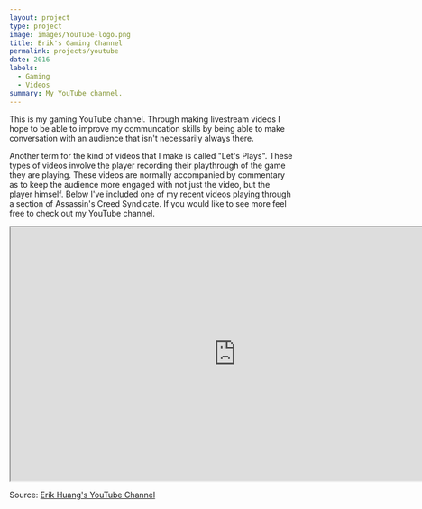 ```yaml
---
layout: project
type: project
image: images/YouTube-logo.png
title: Erik's Gaming Channel
permalink: projects/youtube
date: 2016
labels:
  - Gaming
  - Videos
summary: My YouTube channel.
---
```


This is my gaming YouTube channel. Through making livestream videos I hope to be able to improve my communcation skills by being able to make conversation with an audience that isn't necessarily always there.

Another term for the kind of videos that I make is called "Let's Plays". These types of videos involve the player recording their playthrough of the game they are playing. These videos are normally accompanied by commentary as to keep the audience more engaged with not just the video, but the player himself. Below I've included one of my recent videos playing through a section of Assassin's Creed Syndicate. If you would like to see more feel free to check out my YouTube channel.

<iframe width="800" height="450" align="middle" src="https://www.youtube.com/embed/J-f9NHxjcnY"></iframe>

Source: <a href="https://www.youtube.com/channel/UCVor_a0Czn-3QzytiYLRQWg"><i class="large youtube icon "></i>Erik Huang's YouTube Channel</a>

